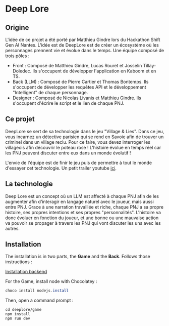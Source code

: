 # Deep Lore

## Origine

L'idée de ce projet a été porté par Matthieu Gindre lors du Hackathon Shift Gen AI Nantes. L'idée est de DeepLore est de créer un écosystème où les personnages prennent vie et évolue dans le temps. Une équipe composé de trois pôles :

- Front : Composé de Matthieu Gindre, Lucas Rouret et Josselin Tillay-Doledec. Ils s'occupent de développer l'application en Kaboom et en TS.
- Back (LLM) : Composé de Pierre Cartier et Thomas Bontemps. Ils s'occupent de développer les requêtes API et le développement "Intelligent" de chaque personnage.
- Designer : Composé de Nicolas Livanis et Matthieu Gindre. Ils s'occupent d'écrire le script et le lien de chaque PNJ.

## Ce projet

DeepLore se sert de sa technologie dans le jeu "Village & Lies". Dans ce jeu, vous incarnez un détective parisien qui se rend en Savoie afin de trouver un criminel dans un village reclu. Pour ce faire, vous devez interroger les villageois afin découvrir le poteau rose ! L'histoire évolue en temps réel car les PNJ peuvent discuter entre eux dans un monde évolutif !

L'envie de l'équipe est de finir le jeu puis de permettre à tout le monde d'essayer cet technologie.
Un petit trailer youtube [ici](https://youtu.be/APyIznX-HLs).  

## La technologie

Deep Lore est un concept où un LLM est affecté à chaque PNJ afin de les augmenter afin d'interagir en langage naturel avec le joueur, mais aussi entre PNJ. Grace à une narration travaillée et riche, chaque PNJ a sa propre histoire, ses propres intentions et ses propres "personnalités". L'histoire va donc évoluer en fonction du joueur, et une bonne ou une mauvaise action va pouvoir se propager à travers les PNJ qui vont discuter les uns avec les autres.  

## Installation

The installation is in two parts, the **Game** and the **Back**. Follows those instructions :  

[Installation backend](https://github.com/deeplore-ai/deeplore/blob/master/server/README.md)

For the Game, install node with Chocolatey :  

```PowerShell
choco install nodejs.install
```

Then, open a command prompt :  

```cmd.exe
cd deeplore/game
npm install 
npm run dev
```
